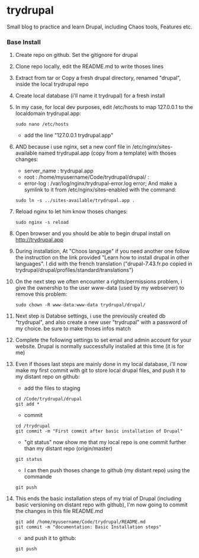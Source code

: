 # trydrupal
Small blog to practice and learn Drupal, including Chaos tools, Features etc.

### Base Install

1. Create repo on github. Set the gitignore for drupal
2. Clone repo locally, edit the README.md to write thoses lines
3. Extract from tar or Copy a fresh drupal directory, renamed "drupal", inside the local trydrupal repo
4. Create local database (i'll name it trydrupal) for a fresh install
5. In my case, for local dev purposes, edit /etc/hosts to map 127.0.0.1 to the localdomain trydrupal.app:

    ```shell
    sudo nano /etc/hosts
    ```
    * add the line "127.0.0.1  trydrupal.app"
6. AND because i use nginx, set a new conf file in /etc/nginx/sites-available named trydrupal.app (copy from a template) with thoses changes:
    * server_name :    trydrupal.app
    * root :           /home/myusername/Code/trydrupal/drupal/ :
    * error-log :      /var/log/nginx/trydrupal-error.log error;
And make a symlink to it from /etc/nginx/sites-enabled with the command:

    ```shell
    sudo ln -s ../sites-available/trydrupal.app .
    ```

7. Reload nginx to let him know thoses changes:

    ```shell
    sudo nginx -s reload
    ```

8. Open browser and you should be able to begin drupal install on http://trydrupal.app
9. During installation, At "Choos language" if you need another one follow the instruction on the link provided "Learn how to install drupal in other languages". I did with the french translation ("drupal-7.43.fr.po copied in trydrupal/drupal/profiles/standard/translations")
10. On the next step we often encounter a rights/permissions problem, i give the ownership to the user www-data (used by my webserver) to remove this problem:

    ```shell
    sudo chown -R www-data:www-data trydrupal/drupal/
    ```

11. Next step is Databse settings, i use the previously created db "trydrupal", and also create a new user "trydrupal" with a password of my choice. be sure to make thoses infos match
12. Complete the following settings to set email and admin account for your website. Drupal is normally successfully installed at this time (it is for me)

13. Even if thoses last steps are mainly done in my local database, i'll now make my first commit with git to store local drupal files, and push it to my distant repo on github:
    * add the files to staging 

    ```shell
    cd /Code/trydrupal/drupal
    git add *
    ```

    * commit 

    ```shell
    cd /trydrupal
    git commit -m "First commit after basic installation of Drupal"
    ```

    * "git status" now show me that my local repo is one commit further than my distant repo (origin/master)

    ```shell
    git status
    ```

    * I can then push thoses change to github (my distant repo) using the commande

    ```shell
    git push
    ```

14. This ends the basic installation steps of my trial of Drupal (including basic versioning on distant repo with github), I'm now going to commit the changes in this file README.md 

    ```shell
    git add /home/myusername/Code/trydrupal/README.md
    git commit -m "documentation: Basic Installation steps"
    ```

    * and push it to github:

    ```shell
    git push
    ```

